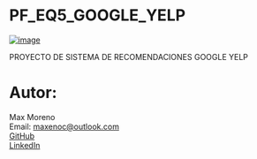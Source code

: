 # PF_EQ5_GOOGLE_YELP

[![image](https://github.com/0Notak/PF_EQ5_GOOGLE_YELP/assets/149798101/3e7b0ccc-84a4-4bba-bfab-8be18e294c2a)](https://camo.githubusercontent.com/953e3aeda5322462b234c4dace6aa8796f4bc6e250efc943c4091b189a6b237e/68747470733a2f2f75706c6f61642e77696b696d656469612e6f72672f77696b6970656469612f636f6d6d6f6e732f7468756d622f612f61642f59656c705f4c6f676f2e7376672f3235363070782d59656c705f4c6f676f2e7376672e706e67)
 
 

 PROYECTO DE SISTEMA DE RECOMENDACIONES GOOGLE YELP




<h1>Autor:</h1>

Max Moreno<br>
Email: [maxenoc@outlook.com](maxenoc@outlook.com)<br>
[GitHub](https://github.com/0Notak/PF_EQ5_GOOGLE_YELP/tree/rama_Max) <br>
[LinkedIn](https://www.linkedin.com/in/max-enoc-moreno-293a3915b/)
